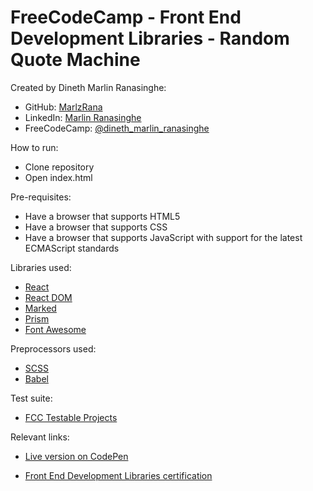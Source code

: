 # FreeCodeCamp - Front End Development Libraries - Random Quote Machine

Created by Dineth Marlin Ranasinghe:

- GitHub: <a href="https://github.com/MarlzRana" target="_blank">MarlzRana</a>
- LinkedIn: <a href="https://www.linkedin.com/in/dineth-marlin-ranasinghe/" target="_blank">Marlin Ranasinghe</a>
- FreeCodeCamp: <a href="https://www.freecodecamp.org/Dineth_Marlin_Ranasinghe" target="_blank">@dineth_marlin_ranasinghe</a>

How to run:

- Clone repository
- Open index.html

Pre-requisites:

- Have a browser that supports HTML5
- Have a browser that supports CSS
- Have a browser that supports JavaScript with support for the latest ECMAScript standards

Libraries used:

- <a href="https://cdnjs.com/libraries/react" target="_blank">React</a>
- <a href="https://cdnjs.com/libraries/react-dom" target="_blank">React DOM</a>
- <a href="https://cdnjs.com/libraries/marked" target="_blank">Marked</a>
- <a href="https://cdnjs.com/libraries/prism" target="_blank">Prism</a>
- <a href="https://cdnjs.com/libraries/font-awesome" target="_blank">Font Awesome</a>

Preprocessors used:
- <a href="https://sass-lang.com/" target="_blank">SCSS</a>
- <a href="https://babeljs.io/" target="_blank">Babel</a>

Test suite:

- <a href="https://github.com/freeCodeCamp/testable-projects-fcc" target="_blank">FCC Testable Projects</a>

Relevant links:

- <a href="https://codepen.io/marlzrana/full/yLpRgQb" target="_blank">Live version on CodePen</a>

- <a href="https://www.freecodecamp.org/certification/Dineth_Marlin_Ranasinghe/front-end-development-libraries" target="_blank">Front End Development Libraries certification</a>
